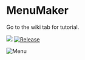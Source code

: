 # MenuMaker

Go to the wiki tab for tutorial.

[![](http://badge.henrya.org/spigotbukkit/downloads?spigot=93717)](https://www.spigotmc.org/resources/menumaker-library-for-creating-inventory-guis-pagination-and-more.93717/) [![Release](https://jitpack.io/v/Kauzas/menumaker.svg)](https://jitpack.io/#Kauzas/menumaker/)


![Menu](https://www.spigotmc.org/attachments/ezgif-com-gif-maker-1-gif.93717/)

